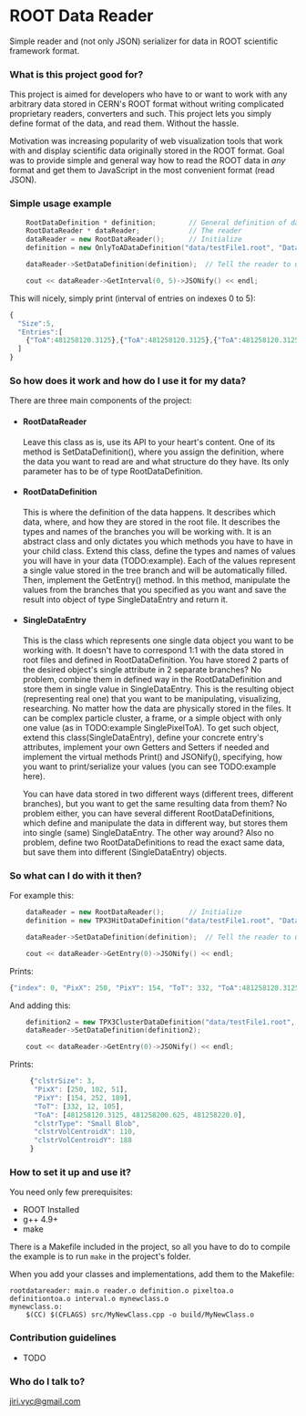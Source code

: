# ROOT Data Reader #

Simple reader and (not only JSON) serializer for data in ROOT scientific framework format.

### What is this project good for? ###

This project is aimed for developers who have to or want to work with any arbitrary data stored in CERN's ROOT format without writing complicated proprietary readers, converters and such. This project lets you simply define format of the data, and read them. Without the hassle.

Motivation was increasing popularity of web visualization tools that work with and display scientific data originally stored in the ROOT format. Goal was to provide simple and general way how to read the ROOT data in *any* format and get them to JavaScript in the most convenient format (read JSON).

### Simple usage example ###

```c++
    RootDataDefinition * definition;        // General definition of data 
    RootDataReader * dataReader;            // The reader
    dataReader = new RootDataReader();      // Initialize
    definition = new OnlyToADataDefinition("data/testFile1.root", "Datatree");  // Initializing concrete data definition

    dataReader->SetDataDefinition(definition);  // Tell the reader to use this data definition

    cout << dataReader->GetInterval(0, 5)->JSONify() << endl;
```
This will nicely, simply print (interval of entries on indexes 0 to 5):
```javascript
{
  "Size":5,
  "Entries":[
    {"ToA":481258120.3125},{"ToA":481258120.3125},{"ToA":481258120.3125},{"ToA":481258120.3125},{"ToA":481258120.3125}
  ]
}
```
### So how does it work and how do I use it for my data? ###

There are three main components of the project:

- #### RootDataReader ####

     Leave this class as is, use its API to your heart's content. One of its method is SetDataDefinition(), where you assign the definition, where the data you want to read are and what structure do they have. Its only parameter has to be of type RootDataDefinition.

- #### RootDataDefinition ####

     This is where the definition of the data happens. It describes which data, where, and how they are stored in the root file. It describes the types and names of the branches you will be working with. It is an abstract class and only dictates you which methods you have to have in your child class. Extend this class, define the types and names of values you will have in your data (TODO:example). Each of the values represent a single value stored in the tree branch and will be automatically filled. Then, implement the GetEntry() method. In this method, manipulate the values from the branches that you specified as you want and save the result into object of type SingleDataEntry and return it.

- #### SingleDataEntry ####

     This is the class which represents one single data object you want to be working with. It doesn't have to correspond 1:1 with the data stored in root files and defined in RootDataDefinition. You have stored 2 parts of the desired object's single attribute in 2 separate branches? No problem, combine them in defined way in the RootDataDefinition and store them in single value in SingleDataEntry. This is the resulting object (representing real one) that you want to be manipulating, visualizing, researching. No matter how the data are physically stored in the files. It can be complex particle cluster, a frame, or a simple object with only one value (as in TODO:example SinglePixelToA). To get such object, extend this class(SingleDataEntry), define your concrete entry's attributes, implement your own Getters and Setters if needed and implement the virtual methods Print() and JSONify(), specifying, how you want to print/serialize your values (you can see TODO:example here).

     You can have data stored in two different ways (different trees, different branches), but you want to get the same resulting data from them? No problem either, you can have several different RootDataDefinitions, which define and manipulate the data in different way, but stores them into single (same) SingleDataEntry. The other way around? Also no problem, define two RootDataDefinitions to read the exact same data, but save them into different (SingleDataEntry) objects.

### So what can I do with it then? ###

For example this:

```c++
    dataReader = new RootDataReader();      // Initialize
    definition = new TPX3HitDataDefinition("data/testFile1.root", "Datatree");  // Initializing concrete data definition

    dataReader->SetDataDefinition(definition);  // Tell the reader to use this data definition

    cout << dataReader->GetEntry(0)->JSONify() << endl;
```

Prints:

```javascript
{"index": 0, "PixX": 250, "PixY": 154, "ToT": 332, "ToA":481258120.3125, "triggerNo": 0}
```

And adding this:

```c++
    definition2 = new TPX3ClusterDataDefinition("data/testFile1.root", "Clustertree");
    dataReader->SetDataDefinition(definition2);

    cout << dataReader->GetEntry(0)->JSONify() << endl;
```

Prints:

```javascript
     {"clstrSize": 3, 
      "PixX": [250, 102, 51], 
      "PixY": [154, 252, 189], 
      "ToT": [332, 12, 105], 
      "ToA": [481258120.3125, 481258200.625, 481258220.0], 
      "clstrType": "Small Blob", 
      "clstrVolCentroidX": 110, 
      "clstrVolCentroidY": 188
     }
```

### How to set it up and use it? ###

You need only few prerequisites:

- ROOT Installed
- g++ 4.9+
- make

There is a Makefile included in the project, so all you have to do to compile the example is to run `make` in the project's folder.

When you add your classes and implementations, add them to the Makefile:

```
rootdatareader: main.o reader.o definition.o pixeltoa.o definitiontoa.o interval.o mynewclass.o
mynewclass.o:
	$(CC) $(CFLAGS) src/MyNewClass.cpp -o build/MyNewClass.o
```

### Contribution guidelines ###

* TODO

### Who do I talk to? ###

[jiri.vyc@gmail.com](mailto:jiri.vyc@gmail.com)